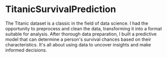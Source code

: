 # TitanicSurvivalPrediction
The Titanic dataset is a classic in the field of data science. I had the opportunity to preprocess and clean the data, transforming it into a format suitable for analysis. After thorough data preparation, I built a predictive model that can determine a person's survival chances based on their characteristics. It's all about using data to uncover insights and make informed decisions.
